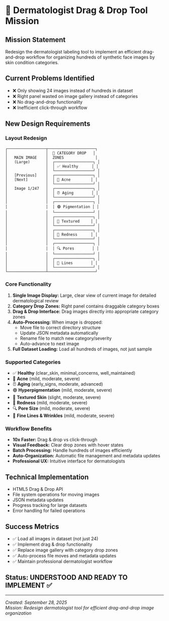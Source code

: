 # 🎯 Dermatologist Drag & Drop Tool Mission

## **Mission Statement**
Redesign the dermatologist labeling tool to implement an efficient drag-and-drop workflow for organizing hundreds of synthetic face images by skin condition categories.

## **Current Problems Identified**
- ❌ Only showing 24 images instead of hundreds in dataset
- ❌ Right panel wasted on image gallery instead of categories
- ❌ No drag-and-drop functionality
- ❌ Inefficient click-through workflow

## **New Design Requirements**

### **Layout Redesign**
```
┌─────────────────┬─────────────────────┐
│                 │  🎯 CATEGORY DROP   │
│   MAIN IMAGE    │  ZONES              │
│   (Large)       │  ┌─────────────────┐ │
│                 │  │ ✅ Healthy      │ │
│                 │  └─────────────────┘ │
│   [Previous]    │  ┌─────────────────┐ │
│   [Next]        │  │ 🔴 Acne         │ │
│                 │  └─────────────────┘ │
│   Image 1/247   │  ┌─────────────────┐ │
│                 │  │ ⏰ Aging        │ │
│                 │  └─────────────────┘ │
│                 │  ┌─────────────────┐ │
│                 │  │ 🟣 Pigmentation │ │
│                 │  └─────────────────┘ │
│                 │  ┌─────────────────┐ │
│                 │  │ 🔲 Textured     │ │
│                 │  └─────────────────┘ │
│                 │  ┌─────────────────┐ │
│                 │  │ 🔴 Redness      │ │
│                 │  └─────────────────┘ │
│                 │  ┌─────────────────┐ │
│                 │  │ 🔍 Pores        │ │
│                 │  └─────────────────┘ │
│                 │  ┌─────────────────┐ │
│                 │  │ 📏 Lines        │ │
│                 │  └─────────────────┘ │
└─────────────────┴─────────────────────┘
```

### **Core Functionality**
1. **Single Image Display:** Large, clear view of current image for detailed dermatological review
2. **Category Drop Zones:** Right panel contains draggable category boxes
3. **Drag & Drop Interface:** Drag images directly into appropriate category zones
4. **Auto-Processing:** When image is dropped:
   - Move file to correct directory structure
   - Update JSON metadata automatically
   - Rename file to match new category/severity
   - Auto-advance to next image
5. **Full Dataset Loading:** Load all hundreds of images, not just sample

### **Supported Categories**
- ✅ **Healthy** (clear_skin, minimal_concerns, well_maintained)
- 🔴 **Acne** (mild, moderate, severe)
- ⏰ **Aging** (early_signs, moderate, advanced)
- 🟣 **Hyperpigmentation** (mild, moderate, severe)
- 🔲 **Textured Skin** (slight, moderate, severe)
- 🔴 **Redness** (mild, moderate, severe)
- 🔍 **Pore Size** (mild, moderate, severe)
- 📏 **Fine Lines & Wrinkles** (mild, moderate, severe)

### **Workflow Benefits**
- **10x Faster:** Drag & drop vs click-through
- **Visual Feedback:** Clear drop zones with hover states
- **Batch Processing:** Handle hundreds of images efficiently
- **Auto-Organization:** Automatic file management and metadata updates
- **Professional UX:** Intuitive interface for dermatologists

## **Technical Implementation**
- HTML5 Drag & Drop API
- File system operations for moving images
- JSON metadata updates
- Progress tracking for large datasets
- Error handling for failed operations

## **Success Metrics**
- ✅ Load all images in dataset (not just 24)
- ✅ Implement drag & drop functionality
- ✅ Replace image gallery with category drop zones
- ✅ Auto-process file moves and metadata updates
- ✅ Maintain professional dermatologist workflow

## **Status: UNDERSTOOD AND READY TO IMPLEMENT** ✅

---
*Created: September 28, 2025*  
*Mission: Redesign dermatologist tool for efficient drag-and-drop image organization*


